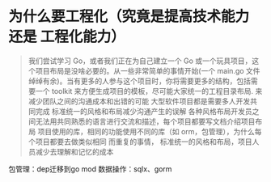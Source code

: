 # 为什么要工程化（究竟是提高技术能力 还是 工程化能力）

> 我们尝试学习 Go，或者我们正在为自己建立一个 Go 或一个玩具项目，这个项目布局是没啥必要的。从一些非常简单的事情开始(一个 main.go 文件绰绰有余)。当有更多的人参与这个项目时，你将需要更多的结构，包括需要一个 toolkit 来方便生成项目的模板，尽可能大家统一的工程目录布局.
> 来减少团队之间的沟通成本和出错的可能
> 大型软件项目都是需要多人开发共同完成
> 标准统一的风格和布局减少沟通产生的误解
> 各种风格布局开发员之间无法用共同熟悉的语言进行交流和描述，每个项目都要写文档介绍项目布局
> 项目使用的库，相同的功能使用不同的库（如 orm，包管理），为什么每个项目都要去做类似相同
> 而重复的事情，
> 标准统一的风格和布局，项目人员减少去理解和记忆的成本

包管理：dep迁移到go mod
数据操作：sqlx、gorm

